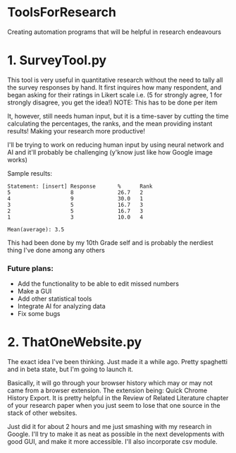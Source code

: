 # ToolsForResearch
Creating automation programs that will be helpful in research endeavours

# 1. SurveyTool.py
This tool is very useful in quantitative research without the need to tally all the survey responses by hand.
It first inquires how many respondent, and began asking for their ratings in Likert scale i.e. (5 for strongly agree, 1 for strongly disagree, you get the idea!)
NOTE: This has to be done per item

It, however, still needs human input, but it is a time-saver by cutting the time calculating the percentages, the ranks, and the mean providing instant results! Making your research more productive!

I'll be trying to work on reducing human input by using neural network and AI and it'll probably be challenging (y'know just like how Google image works)

Sample results:
```
Statement: [insert] Response       %      Rank
5                   8              26.7   2
4                   9              30.0   1
3                   5              16.7   3
2                   5              16.7   3
1                   3              10.0   4

Mean(average): 3.5
```
This had been done by my 10th Grade self and is probably the nerdiest thing I've done among any others

### Future plans:
- Add the functionality to be able to edit missed numbers
- Make a GUI 
- Add other statistical tools
- Integrate AI for analyzing data
- Fix some bugs

# 2. ThatOneWebsite.py
The exact idea I've been thinking. Just made it a while ago. Pretty spaghetti and in beta state, but I'm going to launch it. 


Basically, it will go through your browser history which may or may not came from a browser extension. The extension being: Quick Chrome History Export. 
It is pretty helpful in the Review of Related Literature chapter of your research paper when you just seem to lose that one source in the stack of other websites.

Just did it for about 2 hours and me just smashing with my research in Google.
I'll try to make it as neat as possible in the next developments with good GUI, and make it more accessible. 
I'll also incorporate csv module.
